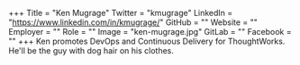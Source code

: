 +++
Title = "Ken Mugrage"
Twitter = "kmugrage"
LinkedIn = "https://www.linkedin.com/in/kmugrage/"
GitHub = ""
Website = ""
Employer = ""
Role = ""
Image = "ken-mugrage.jpg"
GitLab = ""
Facebook = ""
+++
Ken promotes DevOps and Continuous Delivery for ThoughtWorks. He&#39;ll be the guy with dog hair on his clothes.